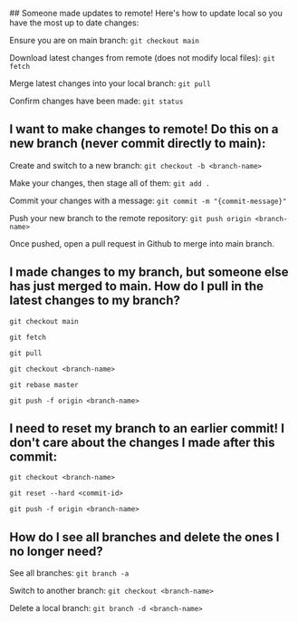 ## Someone made updates to remote! Here's how to update local so you have the most up to date changes:

Ensure you are on main branch:
`git checkout main`

Download latest changes from remote (does not modify local files):
`git fetch`

Merge latest changes into your local branch:
`git pull`

Confirm changes have been made:
`git status`


## I want to make changes to remote! Do this on a new branch (never commit directly to main):

Create and switch to a new branch:
`git checkout -b <branch-name>`

Make your changes, then stage all of them:
`git add .`

Commit your changes with a message:
`git commit -m "{commit-message}"`

Push your new branch to the remote repository:
`git push origin <branch-name>`

Once pushed, open a pull request in Github to merge <branch-name> into main branch.

## I made changes to my branch, but someone else has just merged to main. How do I pull in the latest changes to my branch?

`git checkout main`

`git fetch`

`git pull`

`git checkout <branch-name>`

`git rebase master`

`git push -f origin <branch-name>`

## I need to reset my branch to an earlier commit! I don't care about the changes I made after this commit:

`git checkout <branch-name>`

`git reset --hard <commit-id>`

`git push -f origin <branch-name>`

## How do I see all branches and delete the ones I no longer need?

See all branches:
`git branch -a`

Switch to another branch:
`git checkout <branch-name>`

Delete a local branch:
`git branch -d <branch-name>`

